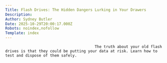 ```yaml
---
Title: Flash Drives: The Hidden Dangers Lurking in Your Drawers
Description: 
Author: Sydney Butler
Date: 2025-10-29T20:00:17.000Z
Robots: noindex,nofollow
Template: index
---
```


                                            The truth about your old flash drives is that they could be putting your data at risk. Learn how to test and dispose of them safely.
                                        